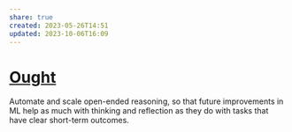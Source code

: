 ```yaml
---
share: true
created: 2023-05-26T14:51
updated: 2023-10-06T16:09
---
```


# [Ought](https://ought.org/)
Automate and scale open-ended reasoning, so that future improvements in ML help as much with thinking and reflection as they do with tasks that have clear short-term outcomes.
